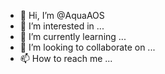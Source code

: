 - 👋 Hi, I’m @AquaAOS
- 👀 I’m interested in ...
- 🌱 I’m currently learning ...
- 💞️ I’m looking to collaborate on ...
- 📫 How to reach me ... 

<!---
AquaAOS/AquaAOS is a ✨ special ✨ repository because its `README.md` (this file) appears on your GitHub profile.
You can click the Preview link to take a look at your changes. Yes.
--->
